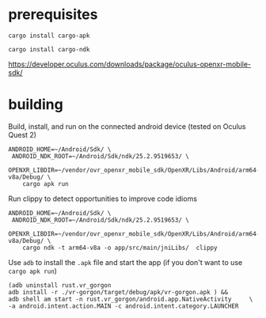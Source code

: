 # prerequisites
`cargo install cargo-apk`

`cargo install cargo-ndk`

https://developer.oculus.com/downloads/package/oculus-openxr-mobile-sdk/


# building


Build, install, and run on the connected android device (tested on Oculus Quest 2)
```
ANDROID_HOME=~/Android/Sdk/ \
 ANDROID_NDK_ROOT=~/Android/Sdk/ndk/25.2.9519653/ \
 OPENXR_LIBDIR=~/vendor/ovr_openxr_mobile_sdk/OpenXR/Libs/Android/arm64-v8a/Debug/ \
    cargo apk run
```
Run clippy to detect opportunities to improve code idioms
```
ANDROID_HOME=~/Android/Sdk/ \
 ANDROID_NDK_ROOT=~/Android/Sdk/ndk/25.2.9519653/ \
 OPENXR_LIBDIR=~/vendor/ovr_openxr_mobile_sdk/OpenXR/Libs/Android/arm64-v8a/Debug/ \
    cargo ndk -t arm64-v8a -o app/src/main/jniLibs/  clippy
```
Use `adb` to install the `.apk` file and start the app (if you don't want to use `cargo apk run`)
```
(adb uninstall rust.vr_gorgon
adb install -r ./vr-gorgon/target/debug/apk/vr-gorgon.apk ) &&
adb shell am start -n rust.vr_gorgon/android.app.NativeActivity     \
-a android.intent.action.MAIN -c android.intent.category.LAUNCHER
```
